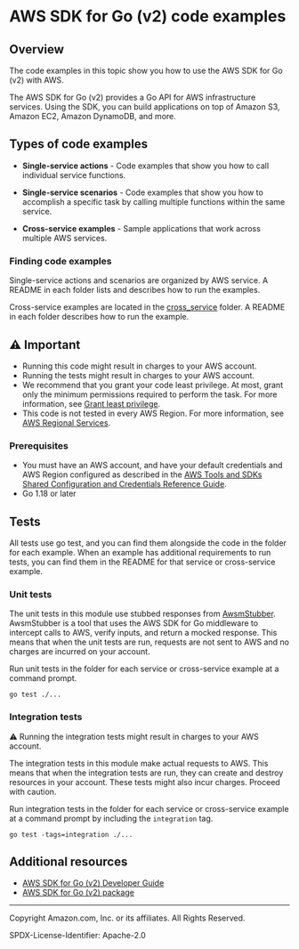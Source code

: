 # AWS SDK for Go (v2) code examples

## Overview

The code examples in this topic show you how to use the AWS SDK for Go (v2) with AWS. 

The AWS SDK for Go (v2) provides a Go API for AWS infrastructure services. Using the 
SDK, you can build applications on top of Amazon S3, Amazon EC2, Amazon DynamoDB, 
and more.

## Types of code examples

* **Single-service actions** - Code examples that show you how to call individual 
  service functions.

* **Single-service scenarios** - Code examples that show you how to accomplish a 
  specific task by calling multiple functions within the same service.

* **Cross-service examples** - Sample applications that work across multiple AWS 
  services.

### Finding code examples

Single-service actions and scenarios are organized by AWS service. 
A README in each folder lists and describes how to run the examples.

Cross-service examples are located in the [cross_service](cross_service) folder. 
A README in each folder describes how to run the example.

## ⚠️ Important

* Running this code might result in charges to your AWS account. 
* Running the tests might result in charges to your AWS account.
* We recommend that you grant your code least privilege. At most, grant only the 
  minimum permissions required to perform the task. For more information, see 
  [Grant least privilege](https://docs.aws.amazon.com/IAM/latest/UserGuide/best-practices.html#grant-least-privilege). 
* This code is not tested in every AWS Region. For more information, 
  see [AWS Regional Services](https://aws.amazon.com/about-aws/global-infrastructure/regional-product-services).

### Prerequisites

* You must have an AWS account, and have your default credentials and AWS Region
  configured as described in the
  [AWS Tools and SDKs Shared Configuration and Credentials Reference Guide](https://docs.aws.amazon.com/credref/latest/refdocs/creds-config-files.html).
* Go 1.18 or later

## Tests

All tests use go test, and you can find them alongside the code in the folder for each 
example. When an example has additional requirements to run tests, you can find them 
in the README for that service or cross-service example.

### Unit tests

The unit tests in this module use stubbed responses from [AwsmStubber](testtools/awsm_stubber.go).
AwsmStubber is a tool that uses the AWS SDK for Go middleware to intercept calls to
AWS, verify inputs, and return a mocked response. This means that when the unit tests 
are run, requests are not sent to AWS and no charges are incurred on your account.

Run unit tests in the folder for each service or cross-service example at a command
prompt.

```
go test ./...
```

### Integration tests

⚠️ Running the integration tests might result in charges to your AWS account.

The integration tests in this module make actual requests to AWS. This means that when
the integration tests are run, they can create and destroy resources in your account.
These tests might also incur charges. Proceed with caution.

Run integration tests in the folder for each service or cross-service example at a
command prompt by including the `integration` tag.

```
go test -tags=integration ./...
```

## Additional resources

* [AWS SDK for Go (v2) Developer Guide](https://aws.github.io/aws-sdk-go-v2/docs/)
* [AWS SDK for Go (v2) package](https://pkg.go.dev/github.com/aws/aws-sdk-go-v2)

---

Copyright Amazon.com, Inc. or its affiliates. All Rights Reserved.

SPDX-License-Identifier: Apache-2.0
